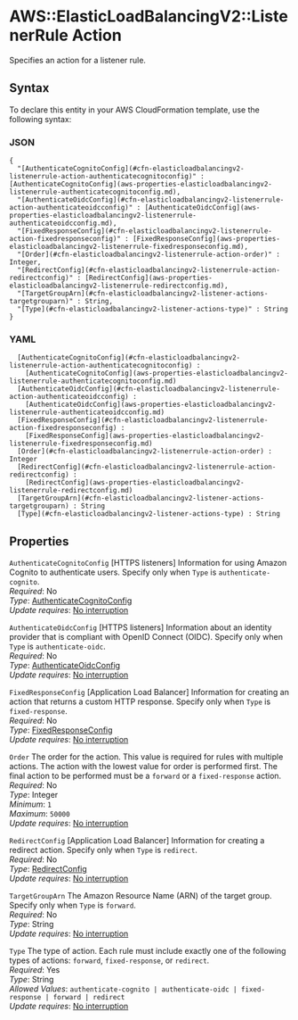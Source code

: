 # AWS::ElasticLoadBalancingV2::ListenerRule Action<a name="aws-properties-elasticloadbalancingv2-listenerrule-actions"></a>

Specifies an action for a listener rule\.

## Syntax<a name="aws-properties-elasticloadbalancingv2-listenerrule-actions-syntax"></a>

To declare this entity in your AWS CloudFormation template, use the following syntax:

### JSON<a name="aws-properties-elasticloadbalancingv2-listenerrule-actions-syntax.json"></a>

```
{
  "[AuthenticateCognitoConfig](#cfn-elasticloadbalancingv2-listenerrule-action-authenticatecognitoconfig)" : [AuthenticateCognitoConfig](aws-properties-elasticloadbalancingv2-listenerrule-authenticatecognitoconfig.md),
  "[AuthenticateOidcConfig](#cfn-elasticloadbalancingv2-listenerrule-action-authenticateoidcconfig)" : [AuthenticateOidcConfig](aws-properties-elasticloadbalancingv2-listenerrule-authenticateoidcconfig.md),
  "[FixedResponseConfig](#cfn-elasticloadbalancingv2-listenerrule-action-fixedresponseconfig)" : [FixedResponseConfig](aws-properties-elasticloadbalancingv2-listenerrule-fixedresponseconfig.md),
  "[Order](#cfn-elasticloadbalancingv2-listenerrule-action-order)" : Integer,
  "[RedirectConfig](#cfn-elasticloadbalancingv2-listenerrule-action-redirectconfig)" : [RedirectConfig](aws-properties-elasticloadbalancingv2-listenerrule-redirectconfig.md),
  "[TargetGroupArn](#cfn-elasticloadbalancingv2-listener-actions-targetgrouparn)" : String,
  "[Type](#cfn-elasticloadbalancingv2-listener-actions-type)" : String
}
```

### YAML<a name="aws-properties-elasticloadbalancingv2-listenerrule-actions-syntax.yaml"></a>

```
﻿  [AuthenticateCognitoConfig](#cfn-elasticloadbalancingv2-listenerrule-action-authenticatecognitoconfig) : 
    [AuthenticateCognitoConfig](aws-properties-elasticloadbalancingv2-listenerrule-authenticatecognitoconfig.md)
﻿  [AuthenticateOidcConfig](#cfn-elasticloadbalancingv2-listenerrule-action-authenticateoidcconfig) : 
    [AuthenticateOidcConfig](aws-properties-elasticloadbalancingv2-listenerrule-authenticateoidcconfig.md)
﻿  [FixedResponseConfig](#cfn-elasticloadbalancingv2-listenerrule-action-fixedresponseconfig) : 
    [FixedResponseConfig](aws-properties-elasticloadbalancingv2-listenerrule-fixedresponseconfig.md)
﻿  [Order](#cfn-elasticloadbalancingv2-listenerrule-action-order) : Integer
﻿  [RedirectConfig](#cfn-elasticloadbalancingv2-listenerrule-action-redirectconfig) : 
    [RedirectConfig](aws-properties-elasticloadbalancingv2-listenerrule-redirectconfig.md)
﻿  [TargetGroupArn](#cfn-elasticloadbalancingv2-listener-actions-targetgrouparn) : String
﻿  [Type](#cfn-elasticloadbalancingv2-listener-actions-type) : String
```

## Properties<a name="aws-properties-elasticloadbalancingv2-listenerrule-actions-properties"></a>

`AuthenticateCognitoConfig`  <a name="cfn-elasticloadbalancingv2-listenerrule-action-authenticatecognitoconfig"></a>
\[HTTPS listeners\] Information for using Amazon Cognito to authenticate users\. Specify only when `Type` is `authenticate-cognito`\.  
*Required*: No  
*Type*: [AuthenticateCognitoConfig](aws-properties-elasticloadbalancingv2-listenerrule-authenticatecognitoconfig.md)  
*Update requires*: [No interruption](https://docs.aws.amazon.com/AWSCloudFormation/latest/UserGuide/using-cfn-updating-stacks-update-behaviors.html#update-no-interrupt)

`AuthenticateOidcConfig`  <a name="cfn-elasticloadbalancingv2-listenerrule-action-authenticateoidcconfig"></a>
\[HTTPS listeners\] Information about an identity provider that is compliant with OpenID Connect \(OIDC\)\. Specify only when `Type` is `authenticate-oidc`\.  
*Required*: No  
*Type*: [AuthenticateOidcConfig](aws-properties-elasticloadbalancingv2-listenerrule-authenticateoidcconfig.md)  
*Update requires*: [No interruption](https://docs.aws.amazon.com/AWSCloudFormation/latest/UserGuide/using-cfn-updating-stacks-update-behaviors.html#update-no-interrupt)

`FixedResponseConfig`  <a name="cfn-elasticloadbalancingv2-listenerrule-action-fixedresponseconfig"></a>
\[Application Load Balancer\] Information for creating an action that returns a custom HTTP response\. Specify only when `Type` is `fixed-response`\.  
*Required*: No  
*Type*: [FixedResponseConfig](aws-properties-elasticloadbalancingv2-listenerrule-fixedresponseconfig.md)  
*Update requires*: [No interruption](https://docs.aws.amazon.com/AWSCloudFormation/latest/UserGuide/using-cfn-updating-stacks-update-behaviors.html#update-no-interrupt)

`Order`  <a name="cfn-elasticloadbalancingv2-listenerrule-action-order"></a>
The order for the action\. This value is required for rules with multiple actions\. The action with the lowest value for order is performed first\. The final action to be performed must be a `forward` or a `fixed-response` action\.  
*Required*: No  
*Type*: Integer  
*Minimum*: `1`  
*Maximum*: `50000`  
*Update requires*: [No interruption](https://docs.aws.amazon.com/AWSCloudFormation/latest/UserGuide/using-cfn-updating-stacks-update-behaviors.html#update-no-interrupt)

`RedirectConfig`  <a name="cfn-elasticloadbalancingv2-listenerrule-action-redirectconfig"></a>
\[Application Load Balancer\] Information for creating a redirect action\. Specify only when `Type` is `redirect`\.  
*Required*: No  
*Type*: [RedirectConfig](aws-properties-elasticloadbalancingv2-listenerrule-redirectconfig.md)  
*Update requires*: [No interruption](https://docs.aws.amazon.com/AWSCloudFormation/latest/UserGuide/using-cfn-updating-stacks-update-behaviors.html#update-no-interrupt)

`TargetGroupArn`  <a name="cfn-elasticloadbalancingv2-listener-actions-targetgrouparn"></a>
The Amazon Resource Name \(ARN\) of the target group\. Specify only when `Type` is `forward`\.  
*Required*: No  
*Type*: String  
*Update requires*: [No interruption](https://docs.aws.amazon.com/AWSCloudFormation/latest/UserGuide/using-cfn-updating-stacks-update-behaviors.html#update-no-interrupt)

`Type`  <a name="cfn-elasticloadbalancingv2-listener-actions-type"></a>
The type of action\. Each rule must include exactly one of the following types of actions: `forward`, `fixed-response`, or `redirect`\.  
*Required*: Yes  
*Type*: String  
*Allowed Values*: `authenticate-cognito | authenticate-oidc | fixed-response | forward | redirect`  
*Update requires*: [No interruption](https://docs.aws.amazon.com/AWSCloudFormation/latest/UserGuide/using-cfn-updating-stacks-update-behaviors.html#update-no-interrupt)